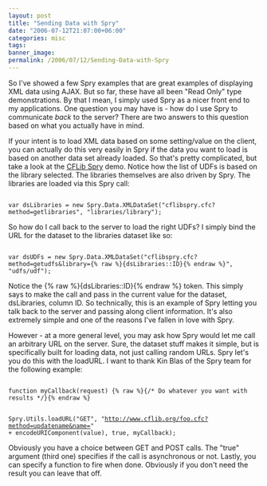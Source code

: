 ```yaml
---
layout: post
title: "Sending Data with Spry"
date: "2006-07-12T21:07:00+06:00"
categories: misc 
tags: 
banner_image: 
permalink: /2006/07/12/Sending-Data-with-Spry
---
```


So I've showed a few Spry examples that are great examples of displaying XML data using AJAX. But so far, these have all been "Read Only" type demonstrations. By that I mean, I simply used Spry as a nicer front end to my applications. One question you may have is - how do I use Spry to communicate <i>back</i> to the server? There are two answers to this question based on what you actually have in mind.
<!--more-->
If your intent is to load XML data based on some setting/value on the client, you can actually do this very easily in Spry if the data you want to load is based on another data set already loaded. So that's pretty complicated, but take a look at the <a href="http://www.cflib.org/spry/">CFLib Spry</a> demo. Notice how the list of UDFs is based on the library selected. The libraries themselves are also driven by Spry. The libraries are loaded via this Spry call:

<code>
var dsLibraries = new Spry.Data.XMLDataSet("cflibspry.cfc?method=getlibraries", "libraries/library");
</code>

So how do I call back to the server to load the right UDFs? I simply bind the URL for the dataset to the libraries dataset like so:

<code>
var dsUDFs = new Spry.Data.XMLDataSet("cflibspry.cfc?method=getudfs&library={% raw %}{dsLibraries::ID}{% endraw %}", "udfs/udf");
</code>

Notice the {% raw %}{dsLibraries::ID}{% endraw %} token. This simply says to make the call and pass in the current value for the dataset, dsLibraries, column ID. So technically, this is an example of Spry letting you talk back to the server and passing along client information. It's also extremely simple and one of the reasons I've fallen in love with Spry. 

However - at a more general level, you may ask how Spry would let me call an arbitrary URL on the server. Sure, the dataset stuff makes it simple, but is specifically built for loading data, not just calling random URLs. Spry let's you do this with the loadURL. I want to thank Kin Blas of the Spry team for the following example:

<code>
function myCallback(request) {% raw %}{/* Do whatever you want with results */}{% endraw %}

Spry.Utils.loadURL("GET",
"http://www.cflib.org/foo.cfc?method=updatename&name=" +
encodeURIComponent(value), true, myCallback);
</code>

Obviously you have a choice between GET and POST calls. The "true" argument (third one) specifies if the call is asynchronous or not. Lastly, you can specify a function to fire when done. Obviously if you don't need the result you can leave that off.